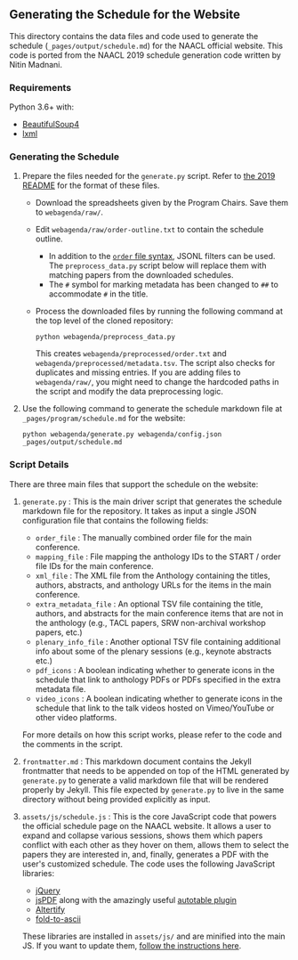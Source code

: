 ## Generating the Schedule for the Website

This directory contains the data files and code used to generate the schedule (`_pages/output/schedule.md`) for the NAACL official website.
This code is ported from the NAACL 2019 schedule generation code written by Nitin Madnani.

### Requirements

Python 3.6+ with:

- [BeautifulSoup4](https://pypi.org/project/beautifulsoup4/)
- [lxml](https://pypi.org/project/lxml/)

### Generating the Schedule

1. Prepare the files needed for the `generate.py` script. Refer to [the 2019 README](https://github.com/naacl-org/naacl-schedule-2019/blob/master/README.md) for the format of these files.

    - Download the spreadsheets given by the Program Chairs. Save them to `webagenda/raw/`.

    - Edit `webagenda/raw/order-outline.txt` to contain the schedule outline.
        - In addition to the [`order` file syntax](https://github.com/naacl-org/naacl-schedule-2019/blob/master/README.md#parsing-the-order-file), JSONL filters can be used. The `preprocess_data.py` script below will replace them with matching papers from the downloaded schedules.
        - The `#` symbol for marking metadata has been changed to `##` to accommodate `#` in the title.

    - Process the downloaded files by running the following command at the top level of the cloned repository:
        ```
        python webagenda/preprocess_data.py
        ```
        This creates `webagenda/preprocessed/order.txt` and `webagenda/preprocessed/metadata.tsv`. The script also checks for duplicates and missing entries. If you are adding files to `webagenda/raw/`, you might need to change the hardcoded paths in the script and modify the data preprocessing logic.

2. Use the following command to generate the schedule markdown file at `_pages/program/schedule.md` for the website:
    ```
    python webagenda/generate.py webagenda/config.json _pages/output/schedule.md
    ```

### Script Details 

There are three main files that support the schedule on the website:

1. `generate.py` : This is the main driver script that generates the schedule markdown file for the repository. It takes as input a single JSON configuration file that contains the following fields:
    
    - `order_file` : The manually combined order file for the main conference.
    - `mapping_file` : File mapping the anthology IDs to the START / order file IDs for the main conference.
    - `xml_file` : The XML file from the Anthology containing the titles, authors, abstracts, and anthology URLs for the items in the main conference.
    - `extra_metadata_file` : An optional TSV file containing the title, authors, and abstracts for the main conference items that are not in the anthology (e.g., TACL papers, SRW non-archival workshop papers, etc.)
    - `plenary_info_file` : Another optional TSV file containing additional info about some of the plenary sessions (e.g., keynote abstracts etc.)
    - `pdf_icons` : A boolean indicating whether to generate icons in the schedule that link to anthology PDFs or PDFs specified in the extra metadata file.
    - `video_icons` : A boolean indicating whether to generate icons in the schedule that link to the talk videos hosted on Vimeo/YouTube or other video platforms.

    For more details on how this script works, please refer to the code and the comments in the script.

2. `frontmatter.md` : This markdown document contains the Jekyll frontmatter that needs to be appended on top of the HTML generated by `generate.py` to generate a valid markdown file that will be rendered properly by Jekyll. This file expected by `generate.py` to live in the same directory without being provided explicitly as input.

3. `assets/js/schedule.js` : This is the core JavaScript code that powers the official schedule page on the NAACL website. It allows a user to expand and collapse various sessions, shows them which papers conflict with each other as they hover on them, allows them to select the papers they are interested in, and, finally, generates a PDF with the user's customized schedule. The code uses the following JavaScript libraries:
    
    - [jQuery](https://jquery.com)
    - [jsPDF](https://parall.ax/products/jspdf) along with the amazingly useful [autotable plugin](https://github.com/simonbengtsson/jsPDF-AutoTable)
    - [Altertify](https://alertifyjs.com)
    - [fold-to-ascii](https://github.com/mplatt/fold-to-ascii)

    These libraries are installed in `assets/js/` and are minified into the main JS. If you want to update them, [follow the instructions here](https://mmistakes.github.io/minimal-mistakes/docs/javascript/#customizing).

